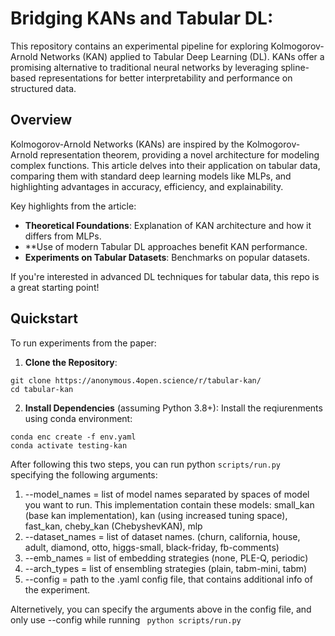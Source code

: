 # Bridging KANs and Tabular DL: 

This repository contains an experimental pipeline for exploring Kolmogorov-Arnold Networks (KAN) applied to Tabular Deep Learning (DL). KANs offer a promising alternative to traditional neural networks by leveraging spline-based representations for better interpretability and performance on structured data.

## Overview

Kolmogorov-Arnold Networks (KANs) are inspired by the Kolmogorov-Arnold representation theorem, providing a novel architecture for modeling complex functions. This article delves into their application on tabular data, comparing them with standard deep learning models like MLPs, and highlighting advantages in accuracy, efficiency, and explainability.

Key highlights from the article:
- **Theoretical Foundations**: Explanation of KAN architecture and how it differs from MLPs.
- **Use of modern Tabular DL approaches benefit KAN performance.
- **Experiments on Tabular Datasets**: Benchmarks on popular datasets.

If you're interested in advanced DL techniques for tabular data, this repo is a great starting point!

## Quickstart

To run experiments from the paper:

1. **Clone the Repository**:
```
git clone https://anonymous.4open.science/r/tabular-kan/
cd tabular-kan
```

2. **Install Dependencies** (assuming Python 3.8+):
Install the reqiurenments using conda environment:
```
conda enc create -f env.yaml
conda activate testing-kan
```
After following this two steps, you can run python `scripts/run.py` specifying the following arguments:

1. --model_names = list of model names separated by spaces of model you want to run. This implementation contain these models: small_kan (base kan implementation), kan (using increased tuning space), fast_kan, cheby_kan (ChebyshevKAN), mlp
2. --dataset_names = list of dataset names. (churn, california, house, adult, diamond, otto, higgs-small, black-friday, fb-comments)
3. --emb_names = list of embedding strategies (none, PLE-Q, periodic)
4. --arch_types = list of ensembling strategies (plain, tabm-mini, tabm)
5. --config = path to the .yaml config file, that contains additional info of the experiment.

Alternetively, you can specify the arguments above in the config file, and only use --config while running ` python scripts/run.py`


